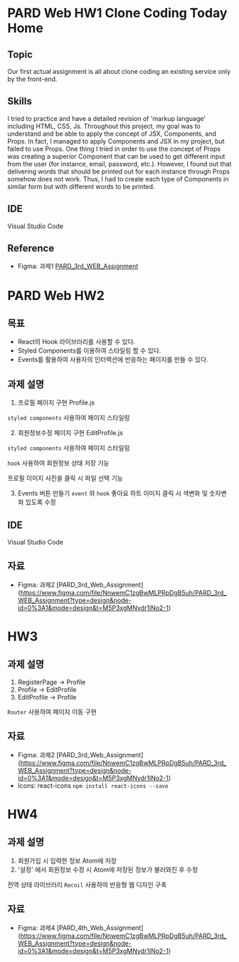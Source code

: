 # PARD Web HW1 Clone Coding Today Home
## Topic
Our first actual assignment is all about clone coding an existing service only by the front-end.

## Skills
I tried to practice and have a detailed revision of 'markup language' including HTML, CSS, Js.
Throughout this project, my goal was to understand and be able to apply the concept of JSX, Components, and Props.
In fact, I managed to apply Components and JSX in my project, but failed to use Props.
One thing I tried in order to use the concept of Props was creating a superior Component that can be used to get different input from the user (for instance, email, password, etc.).
However, I found out that delivering words that should be printed out for each instance through Props somehow does not work.
Thus, I had to create each type of Components in similar form but with different words to be printed.

## IDE
Visual Studio Code

## Reference
- Figma: 과제1 [PARD_3rd_WEB_Assignment](https://www.figma.com/file/NnwemC1zgBwMLPRpDgB5uh/PARD_3rd_WEB_Assignment?type=design&node-id=0%3A1&mode=design&t=M5P3xgMNydr1INo2-1)

# PARD Web HW2
## 목표
- React의 Hook 라이브러리를 사용할 수 있다.
- Styled Components를 이용하여 스타일링 할 수 있다.
- Events를 활용하여 사용자의 인터렉션에 반응하는 페이지를 만들 수 있다.

## 과제 설명
1. 프로필 페이지 구현
Profile.js

`styled components` 사용하여 페이지 스타일링

2. 회원정보수정 페이지 구현
EditProfile.js

`styled components` 사용하여 페이지 스타일링

`hook` 사용하여 회원정보 상태 저장 기능

프로필 이미지 사진을 클릭 시 파일 선택 기능

3. Events 버튼 만들기
`event` 와 `hook` 좋아요 하트 이미지 클릭 시 색변화 및 숫자변화 있도록 수정

## IDE
Visual Studio Code

## 자료
- Figma: 과제2 [PARD_3rd_Web_Assignment] (https://www.figma.com/file/NnwemC1zgBwMLPRpDgB5uh/PARD_3rd_WEB_Assignment?type=design&node-id=0%3A1&mode=design&t=M5P3xgMNydr1INo2-1)

# HW3
## 과제 설명
1. RegisterPage -> Profile
2. Profile -> EditProfile
3. EditProfile -> Profile

`Router` 사용하여 페이지 이동 구현

## 자료
- Figma: 과제2 [PARD_3rd_Web_Assignment] (https://www.figma.com/file/NnwemC1zgBwMLPRpDgB5uh/PARD_3rd_WEB_Assignment?type=design&node-id=0%3A1&mode=design&t=M5P3xgMNydr1INo2-1)
- Icons: react-icons
`npm install react-icons --save`

# HW4
## 과제 설명
1. 회원가입 시 입력한 정보 Atom에 저장
2. '설정' 에서 회원정보 수정 시 Atom에 저장된 정보가 불러와진 후 수정

전역 상태 라이브러리 `Recoil` 사용하여 반응형 웹 디자인 구축

## 자료
- Figma: 과제4 [PARD_4th_Web_Assignment] (https://www.figma.com/file/NnwemC1zgBwMLPRpDgB5uh/PARD_3rd_WEB_Assignment?type=design&node-id=0%3A1&mode=design&t=M5P3xgMNydr1INo2-1)